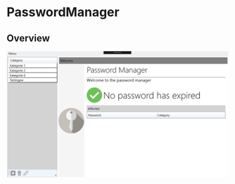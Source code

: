 # PasswordManager
## Overview
![Image of Yaktocat](https://github.com/frithjofhoppe/PasswordManager/blob/master/Startpage.PNG)
